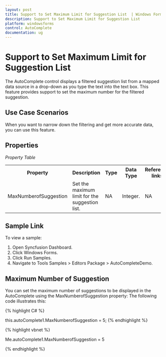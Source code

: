```yaml
---
layout: post
title: Support to Set Maximum Limit for Suggestion List  | Windows Forms | Syncfusion
description: Support to Set Maximum Limit for Suggestion List 
platform: windowsforms
control: AutoComplete
documentation: ug
---
```




# Support to Set Maximum Limit for Suggestion List 

The AutoComplete control displays a filtered suggestion list from a mapped data source in a drop-down as you type the text into the text box. This feature provides support to set the maximum number for the filtered suggestion. 

## Use Case Scenarios

When you want to narrow down the filtering and get more accurate data, you can use this feature. 

## Properties

_Property Table_

<table>
<tr>
<th>
Property </th><th>
Description </th><th>
Type </th><th>
Data Type </th><th>
Reference links </th></tr>
<tr>
<td>
MaxNumberofSuggestion</td><td>
Set the maximum limit for the suggestion list. </td><td>
NA</td><td>
Integer. </td><td>
NA </td></tr>
</table>

## Sample Link

To view a sample:

1. Open Syncfusion Dashboard.
2. Click Windows Forms.
3. Click Run Samples.
4. Navigate to Tools Samples > Editors Package > AutoCompleteDemo. 

## Maximum Number of Suggestion 

You can set the maximum number of suggestions to be displayed in the AutoComplete using the MaxNumberofSuggestion property: The following code illustrates this: 

{% highlight C# %}



this.autoComplete1.MaxNumberofSuggestion = 5; 
{% endhighlight %}



{% highlight vbnet %}


Me.autoComplete1.MaxNumberofSuggestion = 5

{% endhighlight %}